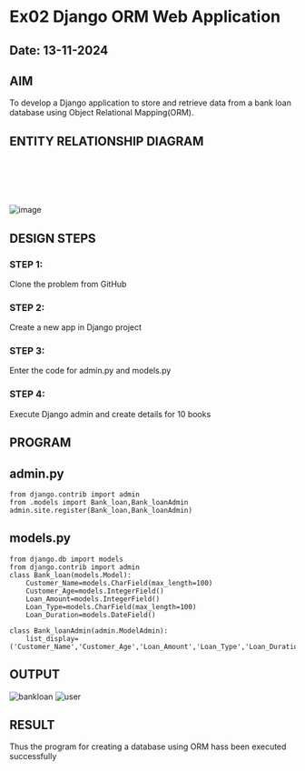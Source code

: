 # Ex02 Django ORM Web Application
## Date: 13-11-2024

## AIM
To develop a Django application to store and retrieve data from a bank loan database using Object Relational Mapping(ORM).

## ENTITY RELATIONSHIP DIAGRAM

<br>
<br>
<br>
<br>

![image](https://github.com/user-attachments/assets/a9b45219-c434-4894-a038-27c7287bc8cb)


## DESIGN STEPS

### STEP 1:
Clone the problem from GitHub

### STEP 2:
Create a new app in Django project

### STEP 3:
Enter the code for admin.py and models.py

### STEP 4:
Execute Django admin and create details for 10 books

## PROGRAM

## admin.py
```
from django.contrib import admin
from .models import Bank_loan,Bank_loanAdmin
admin.site.register(Bank_loan,Bank_loanAdmin)
```
## models.py
```
from django.db import models
from django.contrib import admin
class Bank_loan(models.Model):
    Customer_Name=models.CharField(max_length=100)
    Customer_Age=models.IntegerField()
    Loan_Amount=models.IntegerField()
    Loan_Type=models.CharField(max_length=100)
    Loan_Duration=models.DateField()

class Bank_loanAdmin(admin.ModelAdmin):
    list_display=('Customer_Name','Customer_Age','Loan_Amount','Loan_Type','Loan_Duration')
```

## OUTPUT

![bankloan](https://github.com/user-attachments/assets/2a1544cb-034a-4981-b6af-1ab383a4452b)
![user](https://github.com/user-attachments/assets/dddb5a1a-4c64-4c1d-b316-664a292e89b8)



## RESULT
Thus the program for creating a database using ORM hass been executed successfully
